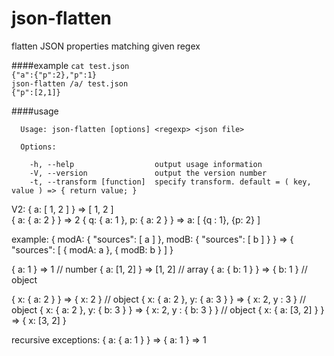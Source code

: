 # json-flatten

flatten JSON properties matching given regex

####example
`cat test.json`   
`{"a":{"p":2},"p":1}`   
`json-flatten /a/ test.json`   
`{"p":[2,1]}`    

####usage
```
  Usage: json-flatten [options] <regexp> <json file>

  Options:

    -h, --help                  output usage information
    -V, --version               output the version number
    -t, --transform [function]  specify transform. default = ( key, value ) => { return value; }
```



V2: 
{ a: [ 1, 2 ] } => [ 1, 2 ]  
{ a: { a: 2 } } => 2
{ q: { a: 1 }, p: { a: 2 } } => a: [ {q : 1}, {p: 2} ]

example: 
{
	modA: 
	{
		"sources": [ a ]
	}, 
	modB:
	{
		"sources": [ b ]
	}
}
=> 
{
	"sources": [
		{ modA: a },
		{ modB: b }
	]
}

{ a: 1 }		 				=> 1						// number
{ a: [1, 2] } 					=> [1, 2]					// array 
{ a: { b: 1 } } 				=> { b: 1 }					// object

{ x: { a: 2 } } 				=> { x: 2 }					// object
{ x: { a: 2 }, y: { a: 3 } } 	=> { x: 2, y : 3 }			// object
{ x: { a: 2 }, y: { b: 3 } } 	=> { x: 2, y : { b: 3 } }	// object 
{ x: { a: [3, 2] } } 			=> { x: [3, 2] }

recursive exceptions:
{ a: { a: 1 } }					=> { a: 1 } 	=> 1

